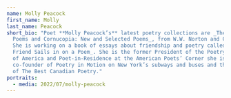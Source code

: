 ```yaml
---
name: Molly Peacock
first_name: Molly
last_name: Peacock
short_bio: "Poet **Molly Peacock’s** latest poetry collections are _The Analyst:
  Poems and Cornucopia: New and Selected Poems_, from W.W. Norton and Company.
  She is working on a book of essays about friendship and poetry called _A
  Friend Sails in on a Poem_. She is the former President of the Poetry Society
  of America and Poet-in-Residence at the American Poets’ Corner she is the
  co-founder of Poetry in Motion on New York’s subways and buses and the founder
  of The Best Canadian Poetry."
portraits:
  - media: 2022/07/molly-peacock
---
```

